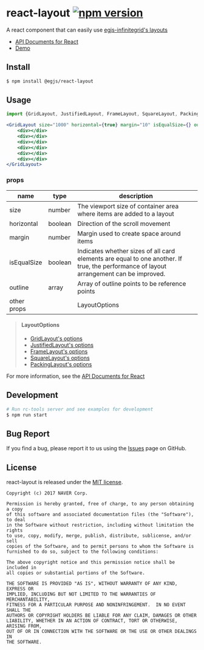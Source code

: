 # react-layout [![npm version](https://badge.fury.io/js/%40egjs%2Freact-layout.svg)](https://badge.fury.io/js/%40egjs%2Freact-layout)

A react component that can easily use [egjs-infinitegrid's layouts](https://github.com/naver/egjs-infinitegrid)

- [API Documents for React](#)
- [Demo](https://naver.github.io/egjs-infinitegrid/)


## Install
```bash
$ npm install @egjs/react-layout
```

## Usage

```jsx
import {GridLayout, JustifiedLayout, FrameLayout, SquareLayout, PackingLayout} from "@egjs/react-layout";

<GridLayout size="1000" horizontal={true} margin="10" isEqualSize={} outline={[]}>
    <div></div>
    <div></div>
    <div></div>
    <div></div>
    <div></div>
    <div></div>
</GridLayout>

```

### props
|name|type|description|
|---|---------------|---|
|size|number|The viewport size of container area where items are added to a layout
|horizontal|boolean|Direction of the scroll movement|
|margin|number|Margin used to create space around items|
|isEqualSize|boolean|Indicates whether sizes of all card elements are equal to one another. If true, the performance of layout arrangement can be improved.|
|outline|array|Array of outline points to be reference points
|other props||LayoutOptions|

> #### LayoutOptions
> * [GridLayout's options](https://naver.github.io/egjs-infinitegrid/release/latest/doc/eg.InfiniteGrid.GridLayout.html)
> * [JustifiedLayout's options](https://naver.github.io/egjs-infinitegrid/release/latest/doc/eg.InfiniteGrid.JustifiedLayout.html)
> * [FrameLayout's options](https://naver.github.io/egjs-infinitegrid/release/latest/doc/eg.InfiniteGrid.FrameLayout.html)
> * [SquareLayout's options](https://naver.github.io/egjs-infinitegrid/release/latest/doc/eg.InfiniteGrid.SquareLayout.html)
> * [PackingLayout's options](https://naver.github.io/egjs-infinitegrid/release/latest/doc/eg.InfiniteGrid.PackingLayout.html)

For more information, see the [API Documents for React](https://github.com/naver/egjs-infinitegrid/wiki/Axes-API-for-react-(react-axes))


## Development

```bash
# Run rc-tools server and see examples for development
$ npm run start
```


## Bug Report

If you find a bug, please report it to us using the [Issues](https://github.com/naver/egjs-infinitegrid/issues) page on GitHub.


## License
react-layout is released under the [MIT license](https://github.com/naver/egjs-infinitegrid/blob/master/LICENSE).


```
Copyright (c) 2017 NAVER Corp.

Permission is hereby granted, free of charge, to any person obtaining a copy
of this software and associated documentation files (the "Software"), to deal
in the Software without restriction, including without limitation the rights
to use, copy, modify, merge, publish, distribute, sublicense, and/or sell
copies of the Software, and to permit persons to whom the Software is
furnished to do so, subject to the following conditions:

The above copyright notice and this permission notice shall be included in
all copies or substantial portions of the Software.

THE SOFTWARE IS PROVIDED "AS IS", WITHOUT WARRANTY OF ANY KIND, EXPRESS OR
IMPLIED, INCLUDING BUT NOT LIMITED TO THE WARRANTIES OF MERCHANTABILITY,
FITNESS FOR A PARTICULAR PURPOSE AND NONINFRINGEMENT.  IN NO EVENT SHALL THE
AUTHORS OR COPYRIGHT HOLDERS BE LIABLE FOR ANY CLAIM, DAMAGES OR OTHER
LIABILITY, WHETHER IN AN ACTION OF CONTRACT, TORT OR OTHERWISE, ARISING FROM,
OUT OF OR IN CONNECTION WITH THE SOFTWARE OR THE USE OR OTHER DEALINGS IN
THE SOFTWARE.
```
